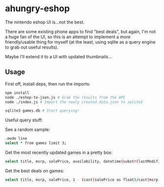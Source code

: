 # ahungry-eshop

The nintendo eshop UI is...not the best.

There are some existing phone apps to find "best deals", but again,
I'm not a huge fan of the UI, so this is an attempt to implement a
more friendly/usable thing for myself (at the least, using sqlite as a
query engine to grab out useful results).

Maybe I'll extend it to a UI with updated thumbnails...

## Usage

First off, install deps, then run the imports:

```sh
npm install
node ./eshop-to-json.js # Grab the results from the API
node ./index.js # Import the newly created data.json to sqlite3

sqlite3 games.db # Start querying!
```

Useful query stuff:

See a random sample:

```sh
.mode line
select * from games limit 3;
```

Get the most recently updated games in a pretty box:
```sh
select title, msrp, salePrice, availability, datetime(substr(lastModified, 0, 11), 'unixepoch', 'localtime') from games WHERE lastModified ORDER BY lastModified DESC LIMIT 30;
```

Get the best deals on games:
```sh
select title, msrp, salePrice, 1 - (cast(salePrice as float)/cast(msrp as float)) AS percent_off, 'https://nintendo.com' || url FROM games WHERE salePrice > 0 ORDER BY 1-(cast(salePrice as float) / cast(msrp as float)) desc LIMIT 30;
```
